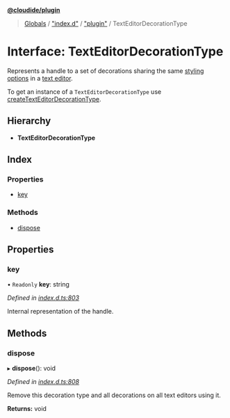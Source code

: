 **[@cloudide/plugin](../README.md)**

> [Globals](../README.md) / ["index.d"](../modules/_index_d_.md) / ["plugin"](../modules/_index_d_._plugin_.md) / TextEditorDecorationType

# Interface: TextEditorDecorationType

Represents a handle to a set of decorations
sharing the same [styling options](#DecorationRenderOptions) in a [text editor](#TextEditor).

To get an instance of a `TextEditorDecorationType` use
[createTextEditorDecorationType](#window.createTextEditorDecorationType).

## Hierarchy

* **TextEditorDecorationType**

## Index

### Properties

* [key](_index_d_._plugin_.texteditordecorationtype.md#key)

### Methods

* [dispose](_index_d_._plugin_.texteditordecorationtype.md#dispose)

## Properties

### key

• `Readonly` **key**: string

*Defined in [index.d.ts:803](https://github.com/shuyaqian/cloudide-plugin-api/blob/57a3a2a/index.d.ts#L803)*

Internal representation of the handle.

## Methods

### dispose

▸ **dispose**(): void

*Defined in [index.d.ts:808](https://github.com/shuyaqian/cloudide-plugin-api/blob/57a3a2a/index.d.ts#L808)*

Remove this decoration type and all decorations on all text editors using it.

**Returns:** void
